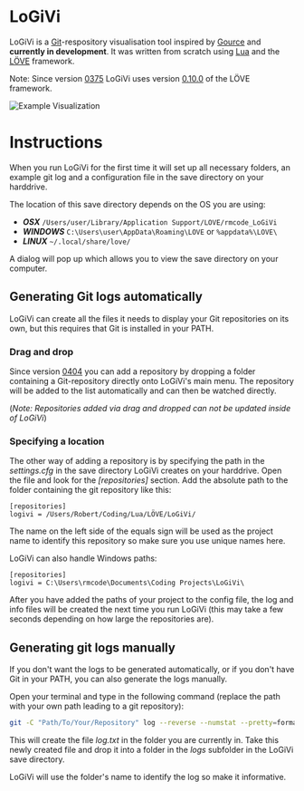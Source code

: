 # LoGiVi

LoGiVi is a [Git](https://git-scm.com/)-respository visualisation tool inspired by [Gource](http://gource.io/) and __currently in development__. It was written from scratch using [Lua](http://www.lua.org/) and the [LÖVE](https://love2d.org/) framework.

Note: Since version [0375](https://github.com/rm-code/logivi/releases/tag/0375) LoGiVi uses version [0.10.0](https://love2d.org/wiki/0.10.0) of the LÖVE framework.

![Example Visualization](https://github.com/rm-code/logivi/wiki/media/logivi_0312.gif)

# Instructions
When you run LoGiVi for the first time it will set up all necessary folders, an example git log and a configuration file in the save directory on your harddrive.

The location of this save directory depends on the OS you are using:

- ***OSX*** ```/Users/user/Library/Application Support/LOVE/rmcode_LoGiVi```
- ***WINDOWS*** ```C:\Users\user\AppData\Roaming\LOVE``` or ```%appdata%\LOVE\```
- ***LINUX*** ```~/.local/share/love/```

A dialog will pop up which allows you to view the save directory on your computer.

## Generating Git logs automatically
LoGiVi can create all the files it needs to display your Git repositories on its own, but this requires that Git is installed in your PATH.

### Drag and drop
Since version [0404](https://github.com/rm-code/logivi/releases/tag/0404) you can add a repository by dropping a folder containing a Git-repository directly onto LoGiVi's main menu. The repository will be added to the list automatically and can then be watched directly.

(_Note: Repositories added via drag and dropped can not be updated inside of LoGiVi_)

### Specifying a location
The other way of adding a repository is by specifying the path in the _settings.cfg_ in the save directory LoGiVi creates on your harddrive. Open the file and look for the _[repositories]_ section. Add the absolute path to the folder containing the git repository like this:

```
[repositories]
logivi = /Users/Robert/Coding/Lua/LÖVE/LoGiVi/
```
The name on the left side of the equals sign will be used as the project name to identify this repository so make sure you use unique names here.

LoGiVi can also handle Windows paths:

```
[repositories]
logivi = C:\Users\rmcode\Documents\Coding Projects\LoGiVi\
```
After you have added the paths of your project to the config file, the log and info files will be created the next time you run LoGiVi (this may take a few seconds depending on how large the repositories are).

## Generating git logs manually
If you don't want the logs to be generated automatically, or if you don't have Git in your PATH, you can also generate the logs manually.

Open your terminal and type in the following command (replace the path with your own path leading to a git repository):

```bash
git -C "Path/To/Your/Repository" log --reverse --numstat --pretty=format:"info: %an|%ae|%ct" --name-status --no-merges > log.txt
```
This will create the file _log.txt_ in the folder you are currently in. Take this newly created file and drop it into a folder in the _logs_ subfolder in the LoGiVi save directory.

LoGiVi will use the folder's name to identify the log so make it informative.
